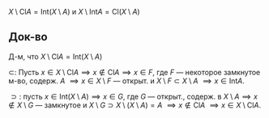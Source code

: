 $X\setminus \mathrm{Cl}A=\mathrm{Int}(X\setminus A)$ и $X\setminus \mathrm{Int}A=\mathrm{Cl}(X\setminus A)$
## Док-во

Д-м, что $X\setminus \mathrm{Cl}A=\mathrm{Int}(X\setminus A)$

$\subset$: Пусть $x \in X\setminus \mathrm{Cl}A\implies x \not\in \mathrm{Cl}A\implies x \in F$, где $F$ — некоторое замкнутое м-во, содерж. $A$ $\implies x \in X\setminus F$ — открыт. и $X\setminus F\subset X\setminus A$ $\implies x \in \mathrm{Int}A$.

$\supset:$ пусть $x \in \mathrm{Int}(X\setminus A)\implies x \in G$, где $G$ — открыт., содерж. в $X\setminus A\implies x\not\in X\setminus G$ — замкнутое и $X\setminus G\supset X\setminus(X\setminus A)=A$ $\implies x \not\in \mathrm{Cl}A$ $\implies x \in X\setminus \mathrm{Cl}A$.